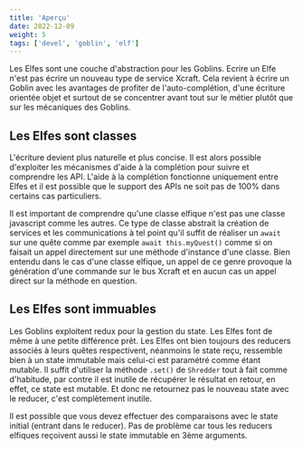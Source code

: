```yaml
---
title: 'Aperçu'
date: 2022-12-09
weight: 5
tags: ['devel', 'goblin', 'elf']
---
```


Les Elfes sont une couche d'abstraction pour les Goblins. Ecrire un Elfe n'est pas écrire un nouveau type de service Xcraft. Cela revient à écrire un Goblin avec les avantages de profiter de l'auto-complétion, d'une écriture orientée objet et surtout de se concentrer avant tout sur le métier plutôt que sur les mécaniques des Goblins.

## Les Elfes sont classes

L'écriture devient plus naturelle et plus concise. Il est alors possible d'exploiter les mécanismes d'aide à la complétion pour suivre et comprendre les API. L'aide à la complétion fonctionne uniquement entre Elfes et il est possible que le support des APIs ne soit pas de 100% dans certains cas particuliers.

Il est important de comprendre qu'une classe elfique n'est pas une classe javascript comme les autres. Ce type de classe abstrait la création de services et les communications à tel point qu'il suffit de réaliser un `await` sur une quête comme par exemple `await this.myQuest()` comme si on faisait un appel directement sur une méthode d'instance d'une classe. Bien entendu dans le cas d'une classe elfique, un appel de ce genre provoque la génération d'une commande sur le bus Xcraft et en aucun cas un appel direct sur la méthode en question.

## Les Elfes sont immuables

Les Goblins exploitent redux pour la gestion du state. Les Elfes font de même à une petite différence prêt. Les Elfes ont bien toujours des reducers associés à leurs quêtes respectivent, néanmoins le state reçu, ressemble bien à un state immutable mais celui-ci est paramétré comme étant mutable. Il suffit d'utiliser la méthode `.set()` de `Shredder` tout à fait comme d'habitude, par contre il est inutile de récupérer le résultat en retour, en effet, ce state est mutable. Et donc ne retournez pas le nouveau state avec le reducer, c'est complètement inutile.

Il est possible que vous devez effectuer des comparaisons avec le state initial (entrant dans le reducer). Pas de problème car tous les reducers elfiques reçoivent aussi le state immutable en 3ème arguments.
